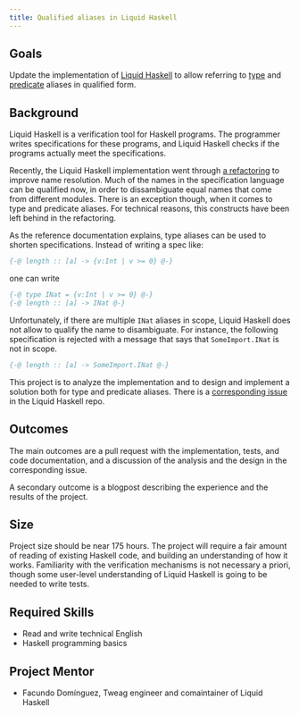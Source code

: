```yaml
---
title: Qualified aliases in Liquid Haskell
---
```


## Goals

Update the implementation of [Liquid Haskell][] to allow referring to
[type][] and [predicate][] aliases in qualified form.

[Liquid Haskell]: https://ucsd-progsys.github.io/liquidhaskell/
[type]: https://ucsd-progsys.github.io/liquidhaskell/specifications/#type-aliases
[predicate]: https://ucsd-progsys.github.io/liquidhaskell/specifications/#predicate-aliases

## Background

Liquid Haskell is a verification tool for Haskell programs. The programmer
writes specifications for these programs, and Liquid Haskell checks if the
programs actually meet the specifications.

Recently, the Liquid Haskell implementation went through [a refactoring][] to
improve name resolution. Much of the names in the specification language can
be qualified now, in order to dissambiguate equal names that come from different
modules. There is an exception though, when it comes to type and predicate
aliases. For technical reasons, this constructs have been left behind in the refactoring.

[a refactoring]: https://github.com/ucsd-progsys/liquidhaskell/issues/2961

As the reference documentation explains, type aliases can be used to shorten specifications.
Instead of writing a spec like:

```Haskell
{-@ length :: [a] -> {v:Int | v >= 0} @-}
```

one can write

```Haskell
{-@ type INat = {v:Int | v >= 0} @-}
{-@ length :: [a] -> INat @-}
```

Unfortunately, if there are multiple `INat` aliases in scope, Liquid Haskell does not
allow to qualify the name to disambiguate. For instance, the following specification is
rejected with a message that says that `SomeImport.INat` is not in scope.

```Haskell
{-@ length :: [a] -> SomeImport.INat @-}
```

This project is to analyze the implementation and to design and implement a solution both
for type and predicate aliases.
There is a [corresponding issue][] in the Liquid Haskell repo.

[corresponding issue]: https://github.com/ucsd-progsys/liquidhaskell/issues/2481

## Outcomes

The main outcomes are a pull request with the implementation, tests, and code
documentation, and a discussion of the analysis and the design in the corresponding
issue.

A secondary outcome is a blogpost describing the experience and the results of
the project.

## Size

Project size should be near 175 hours. The project will require a fair amount of reading of existing
Haskell code, and building an understanding of how it works. Familiarity with the verification
mechanisms is not necessary a priori, though some user-level understanding of Liquid Haskell
is going to be needed to write tests.

## Required Skills

* Read and write technical English
* Haskell programming basics

## Project Mentor

* Facundo Domínguez, Tweag engineer and comaintainer of Liquid Haskell
